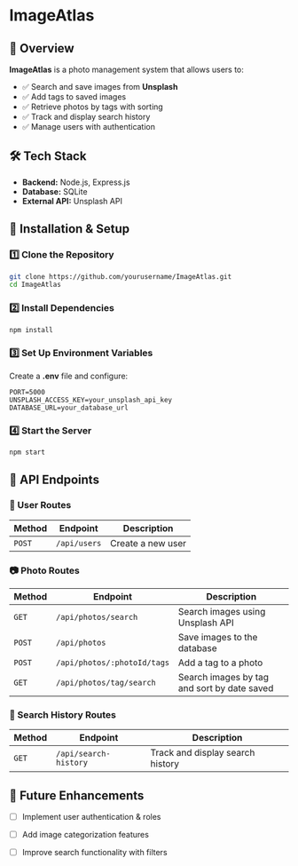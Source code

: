 # ImageAtlas

## 📌 Overview
**ImageAtlas** is a photo management system that allows users to:
- ✅ Search and save images from **Unsplash**
- ✅ Add tags to saved images
- ✅ Retrieve photos by tags with sorting
- ✅ Track and display search history
- ✅ Manage users with authentication

## 🛠 Tech Stack
- **Backend:** Node.js, Express.js
- **Database:** SQLite
- **External API:** Unsplash API

## 🚀 Installation & Setup

### 1️⃣ Clone the Repository
```sh
git clone https://github.com/yourusername/ImageAtlas.git
cd ImageAtlas
```

### 2️⃣ Install Dependencies
```sh
npm install
```

### 3️⃣ Set Up Environment Variables
Create a **.env** file and configure:
```env
PORT=5000
UNSPLASH_ACCESS_KEY=your_unsplash_api_key
DATABASE_URL=your_database_url
```

### 4️⃣ Start the Server
```sh
npm start
```

## 📌 API Endpoints

### 👤 User Routes
| Method | Endpoint | Description |
|--------|----------|-------------|
| `POST` | `/api/users` | Create a new user |

### 📷 Photo Routes
| Method | Endpoint | Description |
|--------|----------|-------------|
| `GET` | `/api/photos/search` | Search images using Unsplash API |
| `POST` | `/api/photos` | Save images to the database |
| `POST` | `/api/photos/:photoId/tags` | Add a tag to a photo |
| `GET` | `/api/photos/tag/search` | Search images by tag and sort by date saved |

### 📜 Search History Routes
| Method | Endpoint | Description |
|--------|----------|-------------|
| `GET` | `/api/search-history` | Track and display search history |

## 🚀 Future Enhancements
- [ ] Implement user authentication & roles
- [ ] Add image categorization features
- [ ] Improve search functionality with filters


